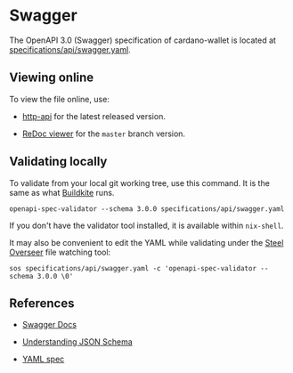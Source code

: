 # Swagger

The OpenAPI 3.0 (Swagger) specification of cardano-wallet is located at [specifications/api/swagger.yaml](https://github.com/cardano-foundation/cardano-wallet/blob/master/specifications/api/swagger.yaml).


## Viewing online

To view the file online, use:

- [http-api](../user-guide/http-api.md)
    for the latest released version.

- [ReDoc viewer](https://redocly.github.io/redoc/?url=https://raw.githubusercontent.com/cardano-foundation/cardano-wallet/master/specifications/api/swagger.yaml) for the `master` branch version.


## Validating locally

To validate from your local git working tree, use this command. It is the same as what [Buildkite](https://github.com/cardano-foundation/cardano-wallet/blob/master/.buildkite/pipeline.yml) runs.

    openapi-spec-validator --schema 3.0.0 specifications/api/swagger.yaml

If you don't have the validator tool installed, it is available within `nix-shell`.

It may also be convenient to edit the YAML while validating under the [Steel Overseer](https://github.com/schell/steeloverseer#readme) file watching tool:

    sos specifications/api/swagger.yaml -c 'openapi-spec-validator --schema 3.0.0 \0'


## References

- [Swagger Docs](https://swagger.io/docs/)

- [Understanding JSON Schema](http://json-schema.org/understanding-json-schema/index.html)

- [YAML spec](https://yaml.org/spec/1.2/spec.html)

